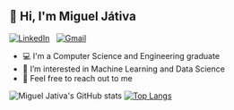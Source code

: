 ## 👋 Hi, I'm Miguel Játiva
<a href="https://www.linkedin.com/in/miguel-enrique-jativa-jimenez/?locale=en_US"><img alt="LinkedIn" src="https://img.shields.io/badge/linkedin%20-%230077B5.svg?&style=flat&logo=linkedin&logoColor=white"/></a> &nbsp;
<a href="mailto:migueljativa4@gmail.com"><img alt="Gmail" src="https://img.shields.io/badge/Gmail-D14836?style=flat&logo=gmail&logoColor=white" /></a> &nbsp;


- :computer: I'm a Computer Science and Engineering graduate 
- 👀 I’m interested in Machine Learning and Data Science
- 💬 Feel free to reach out to me 

![Miguel Jativa's GitHub stats](https://github-readme-stats.vercel.app/api?username=bishetheanswer&count_private=true)
[![Top Langs](https://github-readme-stats.vercel.app/api/top-langs/?username=bishetheanswer&layout=compact)](https://github.com/anuraghazra/github-readme-stats)

<!--- 
- 🌱 I’m currently learning ...
- 💞️ I’m looking to collaborate on ...
---!>
<!---
bishetheanswer/bishetheanswer is a ✨ special ✨ repository because its `README.md` (this file) appears on your GitHub profile.
You can click the Preview link to take a look at your changes.
--->
